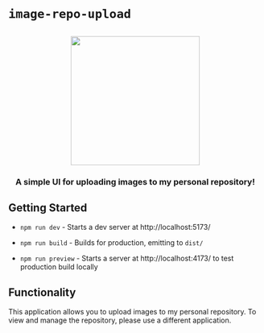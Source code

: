 # `image-repo-upload`

<h2 align="center">
  <img height="256" width="256" src="./public/upload.svg">
</h2>

<h3 align="center">A simple UI for uploading images to my personal repository!</h3>

## Getting Started

-   `npm run dev` - Starts a dev server at http://localhost:5173/

-   `npm run build` - Builds for production, emitting to `dist/`

-   `npm run preview` - Starts a server at http://localhost:4173/ to test production build locally

## Functionality

This application allows you to upload images to my personal repository. To view and manage the repository, please use a different application.
